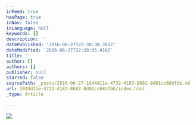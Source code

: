```yaml
---
inFeed: true
hasPage: true
inNav: false
inLanguage: null
keywords: []
description: ''
datePublished: '2016-06-27T22:38:30.303Z'
dateModified: '2016-06-27T22:28:05.416Z'
title: ''
author: []
authors: []
publisher: null
starred: false
sourcePath: _posts/2016-06-27-1044d11e-4732-4183-8682-8d91cc68dfbb.md
url: 1044d11e-4732-4183-8682-8d91cc68dfbb/index.html
_type: Article

---
```

![](https://the-grid-user-content.s3-us-west-2.amazonaws.com/2426de25-09b0-40da-8c37-3fb883312682.jpg)